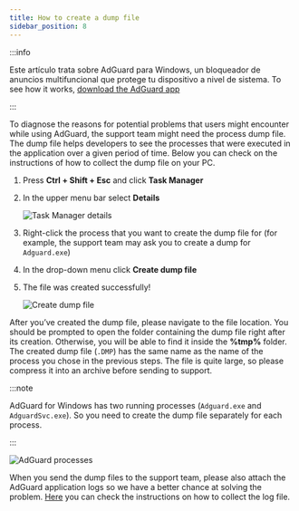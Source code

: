 ```yaml
---
title: How to create a dump file
sidebar_position: 8
---
```


:::info

Este artículo trata sobre AdGuard para Windows, un bloqueador de anuncios multifuncional que protege tu dispositivo a nivel de sistema. To see how it works, [download the AdGuard app](https://agrd.io/download-kb-adblock)

:::

To diagnose the reasons for potential problems that users might encounter while using AdGuard, the support team might need the process dump file. The dump file helps developers to see the processes that were executed in the application over a given period of time. Below you can check on the instructions of how to collect the dump file on your PC.

1. Press **Ctrl + Shift + Esc** and click **Task Manager**

1. In the upper menu bar select **Details**

    ![Task Manager details](https://cdn.adtidy.org/public/Adguard/kb/Windows_dump/details_en.png)

1. Right-click the process that you want to create the dump file for (for example, the support team may ask you to create a dump for `Adguard.exe`)

1. In the drop-down menu click **Create dump file**

1. The file was created successfully!

    ![Create dump file](https://cdn.adtidy.org/public/Adguard/kb/Windows_dump/create_dump_file_en.png)

After you’ve created the dump file, please navigate to the file location. You should be prompted to open the folder containing the dump file right after its creation. Otherwise, you will be able to find it inside the **%tmp%** folder. The created dump file (`.DMP`) has the same name as the name of the process you chose in the previous steps. The file is quite large, so please compress it into an archive before sending to support.

:::note

AdGuard for Windows has two running processes (`Adguard.exe` and `AdguardSvc.exe`). So you need to create the dump file separately for each process.

:::

![AdGuard processes](https://cdn.adtidy.org/public/Adguard/kb/Windows_dump/processes_en.png)

When you send the dump files to the support team, please also attach the AdGuard application logs so we have a better chance at solving the problem. [Here](../adguard-logs) you can check the instructions on how to collect the log file.
